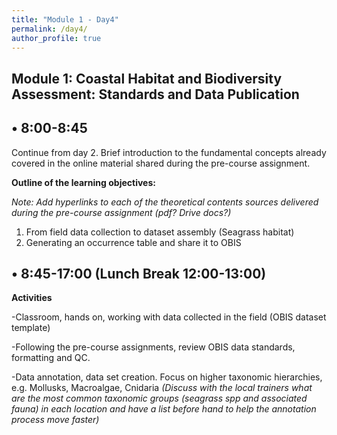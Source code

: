 ```yaml
---
title: "Module 1 - Day4"
permalink: /day4/
author_profile: true
---
```

## Module 1: Coastal Habitat and Biodiversity Assessment: Standards and Data Publication

## • 8:00-8:45

Continue from day 2. Brief introduction to the fundamental concepts already covered in the online material shared during the pre-course assignment.

**Outline of the learning objectives:** 

_Note: Add hyperlinks to each of the theoretical contents sources delivered during the pre-course assignment (pdf? Drive docs?)_

1. From field data collection to dataset assembly (Seagrass habitat)
3. Generating an occurrence table and share it to OBIS

## • 8:45-17:00 (Lunch Break 12:00-13:00)

**Activities**

-Classroom, hands on, working with data collected in the field (OBIS dataset template)

-Following the pre-course assignments, review OBIS data standards, formatting and QC.

-Data annotation, data set creation. Focus on higher taxonomic hierarchies, e.g. Mollusks, Macroalgae, Cnidaria _(Discuss with the local trainers what are the most common taxonomic groups (seagrass spp and associated fauna) in each location and have a list before hand to help the annotation process move faster)_
